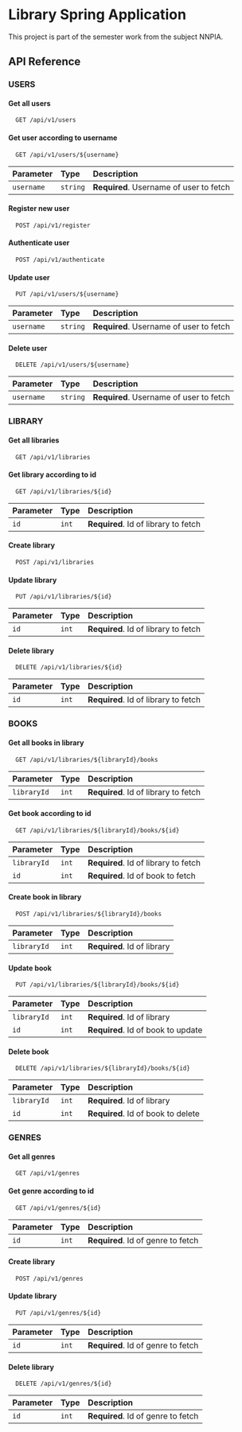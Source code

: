 # Library Spring Application

This project is part of the semester work from the subject NNPIA.

## API Reference

### USERS

#### Get all users

```http
  GET /api/v1/users
```

#### Get user according to username

```http
  GET /api/v1/users/${username}
```

| Parameter | Type     | Description                       |
| :-------- | :------- | :-------------------------------- |
| `username`      | `string` | **Required**. Username of user to fetch |

#### Register new user

```http
  POST /api/v1/register
```
#### Authenticate user

```http
  POST /api/v1/authenticate
```
#### Update user

```http
  PUT /api/v1/users/${username}
```
| Parameter | Type     | Description                       |
| :-------- | :------- | :-------------------------------- |
| `username`      | `string` | **Required**. Username of user to fetch |

#### Delete user

```http
  DELETE /api/v1/users/${username}
```
| Parameter | Type     | Description                       |
| :-------- | :------- | :-------------------------------- |
| `username`      | `string` | **Required**. Username of user to fetch |

### LIBRARY

#### Get all libraries
```http
  GET /api/v1/libraries
```

#### Get library according to id

```http
  GET /api/v1/libraries/${id}
```

| Parameter | Type     | Description                       |
| :-------- | :------- | :-------------------------------- |
| `id`      | `int` | **Required**. Id of library to fetch |


#### Create library
```http
  POST /api/v1/libraries
```

#### Update library

```http
  PUT /api/v1/libraries/${id}
```
| Parameter | Type     | Description                       |
| :-------- | :------- | :-------------------------------- |
| `id`      | `int` | **Required**. Id of library to fetch |

#### Delete library

```http
  DELETE /api/v1/libraries/${id}
```
| Parameter | Type     | Description                       |
| :-------- | :------- | :-------------------------------- |
| `id`      | `int` | **Required**. Id of library to fetch |

### BOOKS

#### Get all books in library
```http
  GET /api/v1/libraries/${libraryId}/books
```
| Parameter | Type     | Description                       |
| :-------- | :------- | :-------------------------------- |
| `libraryId` | `int` | **Required**. Id of library to fetch |

#### Get book according to id

```http
  GET /api/v1/libraries/${libraryId}/books/${id}
```

| Parameter | Type     | Description                       |
| :-------- | :------- | :-------------------------------- |
| `libraryId` | `int` | **Required**. Id of library to fetch |
| `id`      | `int` | **Required**. Id of book to fetch |


#### Create book in library
```http
  POST /api/v1/libraries/${libraryId}/books
```
| Parameter | Type     | Description                       |
| :-------- | :------- | :-------------------------------- |
| `libraryId` | `int` | **Required**. Id of library |

#### Update book

```http
  PUT /api/v1/libraries/${libraryId}/books/${id}
```
| Parameter | Type     | Description                       |
| :-------- | :------- | :-------------------------------- |
| `libraryId` | `int` | **Required**. Id of library |
| `id`      | `int` | **Required**. Id of book to update |

#### Delete book

```http
  DELETE /api/v1/libraries/${libraryId}/books/${id}
```
| Parameter | Type     | Description                       |
| :-------- | :------- | :-------------------------------- |
| `libraryId` | `int` | **Required**. Id of library |
| `id`      | `int` | **Required**. Id of book to delete |

### GENRES

#### Get all genres
```http
  GET /api/v1/genres
```

#### Get genre according to id

```http
  GET /api/v1/genres/${id}
```

| Parameter | Type     | Description                       |
| :-------- | :------- | :-------------------------------- |
| `id`      | `int` | **Required**. Id of genre to fetch |


#### Create library
```http
  POST /api/v1/genres
```

#### Update library

```http
  PUT /api/v1/genres/${id}
```
| Parameter | Type     | Description                       |
| :-------- | :------- | :-------------------------------- |
| `id`      | `int` | **Required**. Id of genre to fetch |

#### Delete library

```http
  DELETE /api/v1/genres/${id}
```
| Parameter | Type     | Description                       |
| :-------- | :------- | :-------------------------------- |
| `id`      | `int` | **Required**. Id of genre to fetch |
